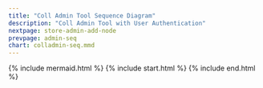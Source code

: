 ```yaml
---
title: "Coll Admin Tool Sequence Diagram"
description: "Coll Admin Tool with User Authentication"
nextpage: store-admin-add-node
prevpage: admin-seq
chart: colladmin-seq.mmd
---
```


{% include mermaid.html %}
{% include start.html %}
{% include end.html %}